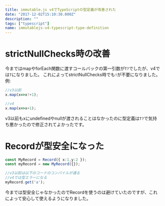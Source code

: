 ```yaml
---
title: immutable.js v4でTypeScriptの型定義が改善された
date: "2017-12-02T15:10:30.000Z"
description: ""
tags: ["typescript"]
name: immutablejs-v4-typescript-type-definition
---
```

# strictNullChecks時の改善
今まではmapやforEach関数に渡すコールバックの第一引数が`T?`でしたが、v4では`T`になりました。
これによってstrictNullChecks時でも`!`が不要になりました。
例:

```ts
//v3以前
x.map(x=>x!+1);

//v4
x.map(x=>x+1);
```

v3以前もxにundefinedやnullが渡されることはなかったのに型定義は`T?`で気持ち悪かったので修正されてよかったです。

# Recordが型安全になった
```ts
const MyRecord = Record({ x:1,y:2 });
const myRecord = new MyRecord({});

//v3以前は以下のコードのコンパイルが通る
//v4では型エラーになる
myRecord.get('a');
```

今までは型安全じゃなかったのでRecordを使うのは避けていたのですが、これによって安心して使えるようになりました。

